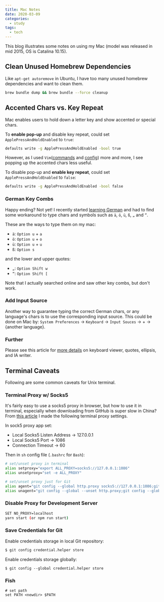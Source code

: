 ```yaml
---
title: Mac Notes
date: 2020-03-09
categories:
  - study
tags:
  - tech
---
```


This blog illustrates some notes on using my Mac (model was released in mid 2015, OS is Catalina 10.15).

<!-- more -->

## Clean Unused Homebrew Dependencies

Like `apt-get autoremove` in Ubuntu, I have too many unused homebrew dependencies and want to clean them.

```sh
brew bundle dump && brew bundle --force cleanup
```

## Accented Chars vs. Key Repeat

Mac enables users to hold down a letter key and show accented or special chars.

To **enable pop-up** and disable key repeat, could set `ApplePressAndHoldEnabled` to `true`:

```sh
defaults write -g ApplePressAndHoldEnabled -bool true
```

However, as I used `Vim`([commands](vim_commands) and [config](vim_customize)) more and more, I see popping up the accented chars less useful.

To disable pop-up and **enable key repeat**, could set `ApplePressAndHoldEnabled` to `false`:

```sh
defaults write -g ApplePressAndHoldEnabled -bool false
```

### German Key Combs

Happy ending? Not yet! I recently started [learning German](goethe) and had to find some workaround to type chars and symbols such as `ä`, `ö`, `ü`, `ß`, `„` and `”`.

These are the ways to type them on my mac:

- `ä`: `Option u` + `a`
- `ö`: `Option u` + `o`
- `ü`: `Option u` + `u`
- `ß`: `Option s`

and the lower and upper quotes:

- `„`: `Option Shift w`
- `”`: `Option Shift [`

Note that I actually searched online and saw other key combs, but don't work.

### Add Input Source

Another way to guarantee typing the correct German chars, or any language's chars is to use the corresponding input source. This could be done on Mac by: `System Preferences` $\rightarrow$ `Keyboard` $\rightarrow$ `Input Souces` $\rightarrow$ $+$ $\rightarrow$ {another language}.

### Further

Please see this article for [more details](https://ia.net/writer/support/mac/special-characters) on keyboard viewer, quotes, ellipsis, and IA writer.

## Terminal Caveats

Following are some common caveats for Unix terminal.

### Terminal Proxy w/ Socks5

It's fairly easy to use a socks5 proxy in browser, but how to use it in terminal, especially when downloading from GitHub is super slow in China? From [this article](https://www.jianshu.com/p/205aff65954a) I made the following terminal proxy settings.

In sock5 proxy app set:

- Local Socks5 Listen Address $\rightarrow$ 127.0.0.1
- Local Socks5 Port $\rightarrow$ 1086
- Connection Timeout $\rightarrow$ 60

Then in `sh` config file (`.bashrc` for `Bash`):

```sh
# set/unset proxy in terminal
alias setproxy="export ALL_PROXY=socks5://127.0.0.1:1086"
alias unsetproxy="set -e ALL_PROXY"

# set/unset proxy just for Git
alias agent="git config --global http.proxy socks5://127.0.0.1:1086;git config --global https.proxy socks5://127.0.0.1:1086;git config --global http.sslVerify false"
alias unagent="git config --global --unset http.proxy;git config --global --unset https.proxy"
```

### Disable Proxy for Development Server

```sh
SET NO_PROXY=localhost
yarn start (or npm run start)
```

### Save Credentials for Git

Enable credentials storage in local Git repository:

```sh
$ git config credential.helper store
```

Enable credentials storage globally:

```
$ git config --global credential.helper store
```

### Fish

```
# set path
set PATH <newdir> $PATH
```
